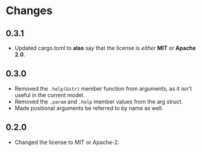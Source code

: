 # Changes
## 0.3.1
- Updated cargo.toml to **also** say that the license is *either* **MIT** or **Apache 2.0**.

## 0.3.0
- Removed the ```.help(&str)``` member function from arguments, as it isn't useful in the current model.
- Removed the ```.param``` and ```.help``` member values from the arg struct.
- Made positional arguments be referred to by name as well.

## 0.2.0
- Changed the license to MIT or Apache-2.